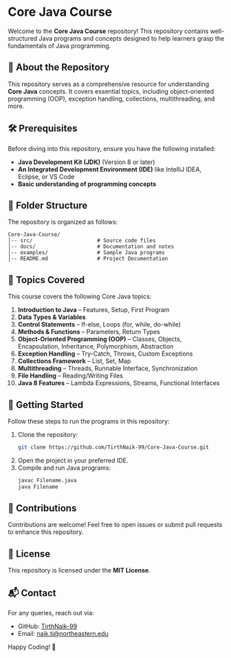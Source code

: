 # Core Java Course

Welcome to the **Core Java Course** repository! This repository contains well-structured Java programs and concepts designed to help learners grasp the fundamentals of Java programming.

## 📌 About the Repository
This repository serves as a comprehensive resource for understanding **Core Java** concepts. It covers essential topics, including object-oriented programming (OOP), exception handling, collections, multithreading, and more.

## 🛠 Prerequisites
Before diving into this repository, ensure you have the following installed:
- **Java Development Kit (JDK)** (Version 8 or later)
- **An Integrated Development Environment (IDE)** like IntelliJ IDEA, Eclipse, or VS Code
- **Basic understanding of programming concepts**

## 📂 Folder Structure
The repository is organized as follows:
```
Core-Java-Course/
│-- src/                     # Source code files
│-- docs/                    # Documentation and notes
│-- examples/                # Sample Java programs
│-- README.md                # Project Documentation
```

## 📖 Topics Covered
This course covers the following Core Java topics:
1. **Introduction to Java** – Features, Setup, First Program
2. **Data Types & Variables**
3. **Control Statements** – If-else, Loops (for, while, do-while)
4. **Methods & Functions** – Parameters, Return Types
5. **Object-Oriented Programming (OOP)** – Classes, Objects, Encapsulation, Inheritance, Polymorphism, Abstraction
6. **Exception Handling** – Try-Catch, Throws, Custom Exceptions
7. **Collections Framework** – List, Set, Map
8. **Multithreading** – Threads, Runnable Interface, Synchronization
9. **File Handling** – Reading/Writing Files
10. **Java 8 Features** – Lambda Expressions, Streams, Functional Interfaces

## 🚀 Getting Started
Follow these steps to run the programs in this repository:
1. Clone the repository:
   ```bash
   git clone https://github.com/TirthNaik-99/Core-Java-Course.git
   ```
2. Open the project in your preferred IDE.
3. Compile and run Java programs:
   ```bash
   javac Filename.java
   java Filename
   ```

## 🤝 Contributions
Contributions are welcome! Feel free to open issues or submit pull requests to enhance this repository.

## 📜 License
This repository is licensed under the **MIT License**.

## 📬 Contact
For any queries, reach out via:
- GitHub: [TirthNaik-99](https://github.com/TirthNaik-99)
- Email: naik.ti@northeastern.edu

Happy Coding! 🚀
